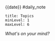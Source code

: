 {{date}}
#daily_note

```table-of-contents
title: Topics
minLevel: 1
maxLevel: 6
```

_What's on your mind?_
